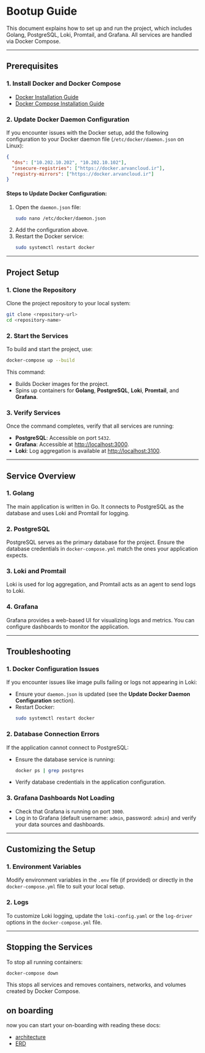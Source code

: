 # **Bootup Guide**

This document explains how to set up and run the project, which includes Golang, PostgreSQL, Loki, Promtail, and Grafana. All services are handled via Docker Compose.

---

## **Prerequisites**

### **1. Install Docker and Docker Compose**
- [Docker Installation Guide](https://docs.docker.com/get-docker/)
- [Docker Compose Installation Guide](https://docs.docker.com/compose/install/)

### **2. Update Docker Daemon Configuration**
If you encounter issues with the Docker setup, add the following configuration to your Docker daemon file (`/etc/docker/daemon.json` on Linux):

```json
{
  "dns": ["10.202.10.202", "10.202.10.102"],
  "insecure-registries": ["https://docker.arvancloud.ir"],
  "registry-mirrors": ["https://docker.arvancloud.ir"]
}
```

#### **Steps to Update Docker Configuration**:
1. Open the `daemon.json` file:
   ```bash
   sudo nano /etc/docker/daemon.json
   ```
2. Add the configuration above.
3. Restart the Docker service:
   ```bash
   sudo systemctl restart docker
   ```

---

## **Project Setup**

### **1. Clone the Repository**
Clone the project repository to your local system:
```bash
git clone <repository-url>
cd <repository-name>
```

### **2. Start the Services**
To build and start the project, use:
```bash
docker-compose up --build
```

This command:
- Builds Docker images for the project.
- Spins up containers for **Golang**, **PostgreSQL**, **Loki**, **Promtail**, and **Grafana**.

### **3. Verify Services**
Once the command completes, verify that all services are running:

- **PostgreSQL**: Accessible on port `5432`.
- **Grafana**: Accessible at [http://localhost:3000](http://localhost:3000).
- **Loki**: Log aggregation is available at [http://localhost:3100](http://localhost:3100).

---

## **Service Overview**

### **1. Golang**
The main application is written in Go. It connects to PostgreSQL as the database and uses Loki and Promtail for logging.

### **2. PostgreSQL**
PostgreSQL serves as the primary database for the project. Ensure the database credentials in `docker-compose.yml` match the ones your application expects.

### **3. Loki and Promtail**
Loki is used for log aggregation, and Promtail acts as an agent to send logs to Loki.

### **4. Grafana**
Grafana provides a web-based UI for visualizing logs and metrics. You can configure dashboards to monitor the application.

---

## **Troubleshooting**

### **1. Docker Configuration Issues**
If you encounter issues like image pulls failing or logs not appearing in Loki:
- Ensure your `daemon.json` is updated (see the **Update Docker Daemon Configuration** section).
- Restart Docker:
  ```bash
  sudo systemctl restart docker
  ```

### **2. Database Connection Errors**
If the application cannot connect to PostgreSQL:
- Ensure the database service is running:
  ```bash
  docker ps | grep postgres
  ```
- Verify database credentials in the application configuration.

### **3. Grafana Dashboards Not Loading**
- Check that Grafana is running on port `3000`.
- Log in to Grafana (default username: `admin`, password: `admin`) and verify your data sources and dashboards.

---

## **Customizing the Setup**

### **1. Environment Variables**
Modify environment variables in the `.env` file (if provided) or directly in the `docker-compose.yml` file to suit your local setup.

### **2. Logs**
To customize Loki logging, update the `loki-config.yaml` or the `log-driver` options in the `docker-compose.yml` file.

---

## **Stopping the Services**
To stop all running containers:
```bash
docker-compose down
```

This stops all services and removes containers, networks, and volumes created by Docker Compose.

## on boarding
now you can start your on-boarding with reading these docs:

- [architecture](./architecture/architecture.png)
- [ERD](./architecture/ERD.jpeg)